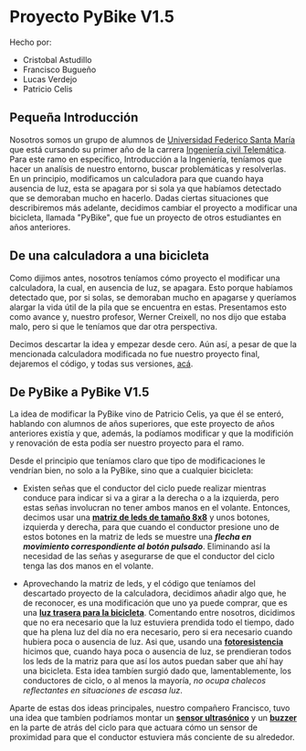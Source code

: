 # Proyecto PyBike V1.5
Hecho por:
- Cristobal Astudillo
- Francisco Bugueño
- Lucas Verdejo
- Patricio Celis

## Pequeña Introducción
Nosotros somos un grupo de alumnos de [Universidad Federico Santa María](https://usm.cl/) que está cursando su primer año de la carrera [Ingeniería civil Telemática](https://usm.cl/admision/carreras/ingenieria-civil-telematica/).
Para este ramo en específico, Introducción a la Ingeniería, teníamos que hacer un analísis de nuestro entorno, buscar problemáticas y resolverlas. En un principio, modificamos un calculadora para que cuando haya ausencia de luz, esta
se apagara por si sola ya que habíamos detectado que se demoraban mucho en hacerlo. Dadas ciertas situaciones que describiremos más adelante, decidimos cambiar el proyecto a modificar una bicicleta, llamada "PyBike", que fue un proyecto de otros estudiantes en años anteriores. 
## De una calculadora a una bicicleta
Como dijimos antes, nosotros teníamos cómo proyecto el modificar una calculadora, la cual, en ausencia de luz, se apagara. Esto porque habíamos detectado que, por si solas, se demoraban mucho en 
apagarse y queríamos alargar la vida útil de la pila que se encuentra en estas. Presentamos esto como avance y, nuestro profesor, Werner Creixell, no nos dijo que estaba malo, pero si que
le teníamos que dar otra perspectiva.

Decimos descartar la idea y empezar desde cero. Aún así, a pesar de que la mencionada calculadora modificada no fue nuestro proyecto final,
dejaremos el código, y todas sus versiones, [acá](https://github.com/lilcrixx01/Int-a-la-Ing/tree/main/Calculadora).

## De PyBike a PyBike V1.5
La idea de modificar la PyBike vino de Patricio Celis, ya que él se enteró, hablando con alumnos de años superiores, que este proyecto de años anteriores existía y que, además, la podíamos modificar y que la modifición y renovación de esta podía ser nuestro proyecto para el ramo.

Desde el principio que teníamos claro que tipo de modificaciones le vendrían bien, no solo a la PyBike, sino que a cualquier bicicleta:

- Existen señas que el conductor del ciclo puede realizar mientras conduce para indicar si va a girar a la derecha o a la izquierda, pero estas señas involucran no tener ambos manos en el volante. Entonces, decimos usar una [**matriz de leds de tamaño 8x8**](https://afel.cl/producto/matriz-de-leds-8x8-max-7219/) y unos botones, izquierda y derecha, para que cuando el conductor presione uno de estos botones en la matriz de leds se muestre una **_flecha en movimiento correspondiente al botón pulsado_**. Eliminando así la necesidad de las señas y asegurarse de que el conductor del ciclo tenga las dos manos en el volante.

- Aprovechando la matriz de leds, y el código que teníamos del descartado proyecto de la calculadora, decidimos añadir algo que, he de reconocer, es una modificación que uno ya puede comprar, que es una [**luz trasera para la bicicleta**](https://listado.mercadolibre.cl/luz-trasera-bicicleta). Comentando entre nosotros, dicidimos que no era necesario que la luz estuviera prendida todo el tiempo, dado que ha plena luz del día no era necesario, pero si era necesario cuando hubiera poca o ausencia de luz. Asi que, usando una [**fotoresistencia**](https://www.mechatronicstore.cl/fotoresistencia-ldr-5mm/) hicimos que, cuando haya poca o ausencia de luz, se prendieran todos los leds de la matriz para que así los autos puedan saber que ahí hay una bicicleta. Esta idea tambíen surgió dado que, lamentablemente, los conductores de ciclo, o al menos la mayoría, *_no ocupa chalecos reflectantes en situaciones de escasa luz_*.

Aparte de estas dos ideas principales, nuestro compañero Francisco, tuvo una idea que tambíen podríamos montar un [**sensor ultrasónico**](https://afel.cl/producto/sensor-de-ultrasonico-hc-sr04/) y un [**buzzer**](https://maxelectronica.cl/prototipo/293-buzzer-zumbador-activo-5-volts.html) en la parte de atrás del ciclo para que actuara cómo un sensor de proximidad para que el conductor estuviera más conciente de su alrededor.




